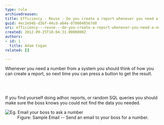 ```yaml
---
type: rule
archivedreason: 
title: Efficiency - Reuse - Do you create a report whenever you need a number from a system?
guid: 4ec2e94b-d3bf-44cd-a64e-0700048567d0
uri: efficiency---reuse---do-you-create-a-report-whenever-you-need-a-number-from-a-system
created: 2012-09-25T18:04:31.0000000Z
authors:
- id: 1
  title: Adam Cogan
related: []

---
```



<p>​
                    Whenever you need a number from a system you should think of how you can create a report, so next time you can press a button to get the result.</p>
<br><excerpt class='endintro'></excerpt><br>
<p>If you find yourself doing adhoc reports, or random SQL queries you should make sure the boss knows you could not find the data you needed.</p>
                    <dl class="goodImage">
                    <dt>
                        <img alt="Eg. Email your boss to ask a number" src="/PublishingImages/CreateReport.JPG" />
                    </dt>
                    <dd>
                        Figure&#58; Sample Email -- Send an email to your boss for a number. 
                    </dd>
                </dl>



